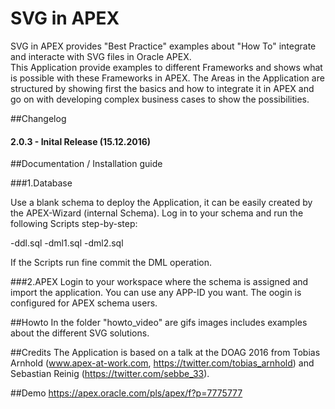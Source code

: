 # SVG in APEX
SVG in APEX provides "Best Practice" examples about "How To" integrate and interacte with SVG files in Oracle APEX.<br>
This Application provide examples to different Frameworks and shows what is possible with these Frameworks in APEX. The Areas in the Application are structured by showing first the basics and how to integrate it in APEX and go on with developing complex business cases to show the possibilities.


##Changelog

#### 2.0.3 - Inital Release (15.12.2016)



##Documentation / Installation guide


###1.Database

Use a blank schema to deploy the Application, it can be easily created by the APEX-Wizard (internal Schema). Log in to your schema and run the following Scripts step-by-step:

-ddl.sql
-dml1.sql
-dml2.sql

If the Scripts run fine commit the DML operation.


###2.APEX
Login to your workspace where the schema is assigned and import the application. You can use any APP-ID you want. The oogin is configured for APEX schema users.

##Howto
In the folder "howto_video" are gifs images includes examples about the different SVG solutions.


##Credits
The Application is based on a talk at the DOAG 2016 from Tobias Arnhold (www.apex-at-work.com, https://twitter.com/tobias_arnhold) and Sebastian Reinig (https://twitter.com/sebbe_33).



##Demo
<a href="https://apex.oracle.com/pls/apex/f?p=7775777" target="_blank">https://apex.oracle.com/pls/apex/f?p=7775777</a>